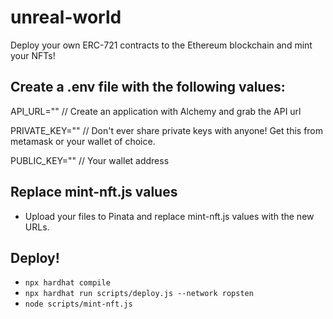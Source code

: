 # unreal-world

Deploy your own ERC-721 contracts to the Ethereum blockchain and mint your NFTs!

## Create a .env file with the following values:

API_URL="" // Create an application with Alchemy and grab the API url 

PRIVATE_KEY="" // Don't ever share private keys with anyone! Get this from metamask or your wallet of choice. 

PUBLIC_KEY="" // Your wallet address 


## Replace mint-nft.js values 

- Upload your files to Pinata and replace mint-nft.js values with the new URLs. 

## Deploy! 

- `npx hardhat compile`
- `npx hardhat run scripts/deploy.js --network ropsten` 
- `node scripts/mint-nft.js`

